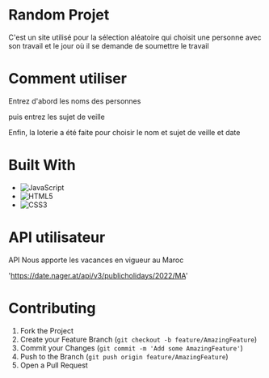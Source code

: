 
# Random Projet

C'est un site utilisé pour la sélection aléatoire qui choisit une personne avec son travail et le jour où il se demande de soumettre le travail

# Comment utiliser

Entrez d'abord les noms des personnes

puis entrez les sujet de veille

Enfin, la loterie a été faite pour choisir le nom et sujet de veille et date

# Built With


* ![JavaScript](https://img.shields.io/badge/JavaScript-323330?style=for-the-badge&logo=javascript&logoColor=F7DF1E)
* ![HTML5](https://img.shields.io/badge/html5-%23E34F26.svg?style=for-the-badge&logo=html5&logoColor=white)
* ![CSS3](https://img.shields.io/badge/css3-%231572B6.svg?style=for-the-badge&logo=css3&logoColor=white)

# API utilisateur

API Nous apporte les vacances en vigueur au Maroc

'https://date.nager.at/api/v3/publicholidays/2022/MA'

# Contributing


1. Fork the Project
2. Create your Feature Branch (`git checkout -b feature/AmazingFeature`)
3. Commit your Changes (`git commit -m 'Add some AmazingFeature'`)
4. Push to the Branch (`git push origin feature/AmazingFeature`)
5. Open a Pull Request
